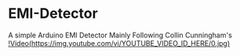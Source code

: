 # EMI-Detector
A simple Arduino EMI Detector
Mainly Following Collin Cunningham's [!Video(https://img.youtube.com/vi/YOUTUBE_VIDEO_ID_HERE/0.jpg)](https://www.youtube.com/watch?v=y1Bke3750WE)
